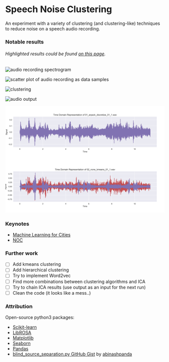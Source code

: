 # Speech Noise Clustering
An experiment with a variety of clustering (and clustering-like) techniques to reduce noise on a speech audio recording.

### Notable results

###### Highlighted results could be found [on this page](https://dodiku.github.io/audio_noise_clustering/results/).

![audio recording spectrogram](/results/images/pcolormesh.png)

![scatter plot of audio recording as data samples](/results/images/scatter.png)

![clustering](/results/images/spectral_cluster.png)

![audio output](/results/images/spectral.png)

![ICA](/results/images/TDR.png)

### Keynotes
- [Machine Learning for Cities](https://dodiku.github.io/audio_noise_clustering/keynote/Final_Project_Dror_Ayalon.pdf)
- [NOC](https://dodiku.github.io/audio_noise_clustering/keynote/Final_Project_Dror_Ayalon_NOC.pdf)

### Further work
- [ ] Add kmeans clustering
- [ ] Add hierarchical clustering
- [ ] Try to implement Word2vec
- [ ] Find more combinations between clustering algorithms and ICA
- [ ] Try to chain ICA results (use output as an input for the next run)
- [ ] Clean the code (it looks like a mess..)

### Attribution
Open-source python3 packages:
- [Scikit-learn](http://scikit-learn.org)
- [LibROSA](http://librosa.github.io/librosa/index.html)
- [Matplotlib](http://matplotlib.org/)
- [Seaborn](https://seaborn.pydata.org)
- [Pandas](http://pandas.pydata.org/)
- [blind_source_separation.py GitHub Gist](https://gist.github.com/abinashpanda/11113098) by [abinashpanda](https://github.com/abinashpanda)
